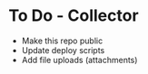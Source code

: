# To Do - Collector

- Make this repo public
- Update deploy scripts
- Add file uploads (attachments)

